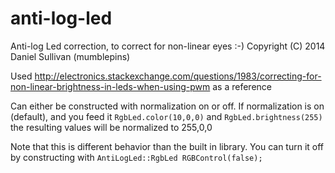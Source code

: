 anti-log-led
============
Anti-log Led correction, to correct for non-linear eyes :-)
Copyright (C) 2014  Daniel Sullivan (mumblepins)
 
Used http://electronics.stackexchange.com/questions/1983/correcting-for-non-linear-brightness-in-leds-when-using-pwm as a reference

Can either be constructed with normalization on or off.  If normalization is on (default), and you feed it `RgbLed.color(10,0,0)` and `RgbLed.brightness(255)` the resulting values will be normalized to 255,0,0

Note that this is different behavior than the built in library.  You can turn it off by constructing with  `AntiLogLed::RgbLed RGBControl(false);`
